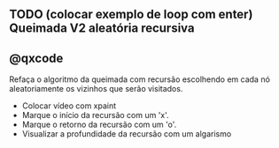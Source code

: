 ## TODO (colocar exemplo de loop com enter) Queimada V2 aleatória recursiva
## @qxcode

Refaça o algoritmo da queimada com recursão escolhendo em cada nó aleatoriamente os vizinhos que serão visitados.

- Colocar vídeo com xpaint
- Marque o início da recursão com um 'x'.
- Marque o retorno da recursão com um 'o'.
- Visualizar a profundidade da recursão com um algarismo

